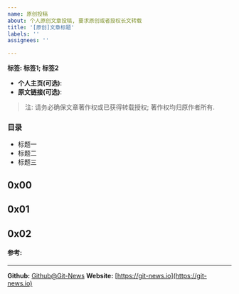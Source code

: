 ```yaml
---
name: 原创投稿
about: 个人原创文章投稿, 要求原创或者授权长文转载 
title: '[原创]文章标题'
labels: ''
assignees: ''

---
```



**标签: 标签1; 标签2**

 - **个人主页(可选)**: 
 - **原文链接(可选)**: 
>  注: 请务必确保文章著作权或已获得转载授权; 著作权均归原作者所有.

### 目录
- 标题一
- 标题二
- 标题三

## 0x00 

## 0x01

## 0x02

#### 参考:


[^_^]: # (请勿修改下面的内容, 感谢🙇‍🙇‍🙇‍!)

* * * * * * * * * * * * * * * * * * * * * * * * * * * * * * * *
**Github:** [Github@Git-News](https://github.com/Git-News)
**Website:** [https://git-news.io](https://git-news.io)

